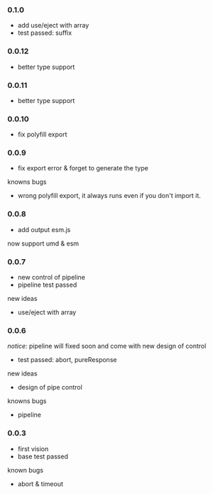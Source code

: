 ### 0.1.0
- add use/eject with array
- test passed: suffix

### 0.0.12
- better type support

### 0.0.11
- better type support

### 0.0.10
- fix polyfill export

### 0.0.9
- fix export error & forget to generate the type

knowns bugs
- wrong polyfill export, it always runs even if you don't import it.

### 0.0.8
- add output esm.js

now support umd & esm

### 0.0.7
- new control of pipeline
- pipeline test passed

new ideas
- use/eject with array

### 0.0.6
_notice:_ pipeline will fixed soon and come with new design of control
- test passed: abort, pureResponse

new ideas
- design of pipe control

knowns bugs
* pipeline

### 0.0.3
- first vision
- base test passed

known bugs
* abort & timeout